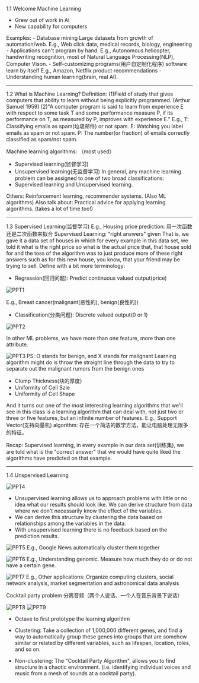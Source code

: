 1.1 Welcome
Machine Learning
  - Grew out of work in AI
  - New capability for computers
  
  Examples:
    - Database mining
        Large datasets from growth of automation/web.
        E.g., Web click data, medical records, biology, engineering
    - Applications can't program by hand.
        E.g., Autonomous helicopter, handwriting recognition, most of Natural Language Processing(NLP), Computer Vison.
    - Self-customizing programs(用户自定制化程序) software learn by itself
        E.g., Amazon, Netflix product recommendations
    - Understanding human learning(brain, real AI).

--------------------------------------------------------------------------------------------------------------------------------------- 
1.2 What is Machine Learning?
Definition: (1)Field of study that gives computers that ability to learn without being explicitly programmed. (Arthur Samuel 1959)
(2)"A computer program is said to learn from experience E with respect to some task T and some performance measure P, if its performance
on T, as measured by P, improves with experience E."
E.g., T: Classifying emails as spam(垃圾邮件) or not spam.  E: Watching you label emails as spam or not spam.  P: The number(or fraction)
of emails correctly classified as spam/not spam.

Machine learning algorithms: （most used）
  - Supervised learning(监督学习)
  - Unsupervised learning(无监督学习)
In general, any machine learning problem can be assigned to one of two broad classifications:
  - Supervised learning and Unsupervised learning.

Others: Reinforcement learning, recommender systems. (Also ML algorithms)
Also talk about: Practical advice for applying learning algorithms. (takes a lot of time too!)

---------------------------------------------------------------------------------------------------------------------------------------
1.3 Supervised Learning(监督学习)
E.g., Housing price prediction: 用一次函数还是二次函数来拟合
Supervised Learning: "right answers" given
That is, we gave it a data set of houses in which for every example in this data set, we told it what is the right price so what is the
actual price that, that house sold for and the toss of the algorithm was to just produce more of these right answers such as for this 
new house, you know, that your friend may be trying to sell.
Define with a bit more terminology: 
 - Regression(回归问题): Predict continuous valued output(price)

![PPT1](https://github.com/SicongLiang/Machine-Learning/blob/master/week1/1.JPG)

E.g., Breast cancer(malignant(恶性的), benign(良性的))
 - Classification(分类问题): Discrete valued output(0 or 1)

![PPT2](https://github.com/SicongLiang/Machine-Learning/blob/master/week1/2.JPG)

In other ML problems, we have more than one feature, more than one attribute.

![PPT3](https://github.com/SicongLiang/Machine-Learning/blob/master/week1/3.JPG)
PS: O stands for benign, and X stands for malignant
Learning algorithm might do is throw the straight line through the data to try to separate out the malignant rumors from the benign ones
- Clump Thickness(块的厚度)
- Uniformity of Cell Szie
- Uniformity of Cell Shape

And it turns out one of the most interesting learning algorithms that we'll see in this class is a learning algorithm that can deal with, not just two or three or five features, but an infinite number of features.
E.g., Support Vector(支持向量机) algorithm: 存在一个简洁的数学方法，能让电脑处理无限多的特征。

Recap: Supervised learning, in every example in our data set(训练集), we are told what is the "correct answer" that we would have quite liked the algorithms have predicted on that example.

---------------------------------------------------------------------------------------------------------------------------------------
1.4 Unspervised Learning

![PPT4](https://github.com/SicongLiang/Machine-Learning/blob/master/week1/4.JPG)
- Unsupervised learning allows us to approach problems with little or no idea what our results should look like. We can derive structure from data where we don't necessarily know the effect of the variables.
- We can derive this structure by clustering the data based on relationships among the variables in the data.
- With unsupervised learning there is no feedback based on the prediction results.

![PPT5](https://github.com/SicongLiang/Machine-Learning/blob/master/week1/5.JPG)
E.g., Google News automatically cluster them together

![PPT6](https://github.com/SicongLiang/Machine-Learning/blob/master/week1/6.JPG)
E.g., Understanding genomic. Measure how much they do or do not have a certain gene.

![PPT7](https://github.com/SicongLiang/Machine-Learning/blob/master/week1/7.JPG)
E.g., Other applications: Organize computing clusters, social network analysis, market segmentation and astronomical data analysis

Cocktail party problem  分离音频（两个人说话、一个人在音乐背景下说话）

![PPT8](https://github.com/SicongLiang/Machine-Learning/blob/master/week1/8.JPG)
![PPT9](https://github.com/SicongLiang/Machine-Learning/blob/master/week1/9.JPG)
- Octave to first prototype the learning algorithm

- Clustering: Take a collection of 1,000,000 different genes, and find a way to automatically group these genes into groups that are somehow similar or related by different variables, such as lifespan, location, roles, and so on.
- Non-clustering: The "Cocktail Party Algorithm", allows you to find structure in a chaotic environment. (i.e. identifying individual voices and music from a mesh of sounds at a cocktail party).
